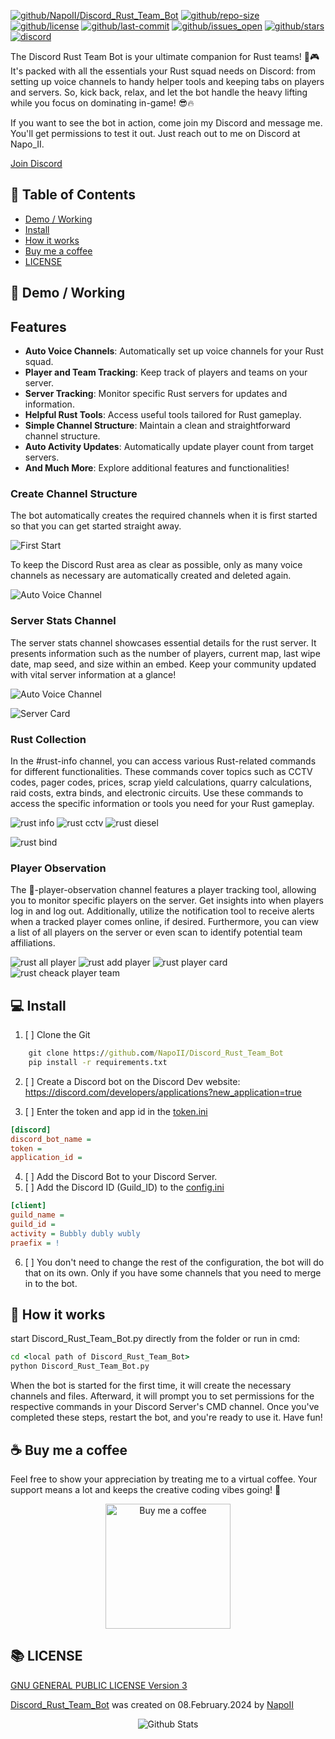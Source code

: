 [![github/NapoII/Discord_Rust_Team_Bot](https://raw.githubusercontent.com/NapoII/Discord_Rust_Team_Bot/main/README_img/Readme_top.png)](https://github.com/NapoII/Discord_Rust_Team_Bot)
[![github/repo-size](https://img.shields.io/github/repo-size/NapoII/Discord_Rust_Team_Bot)](https://github.com/NapoII/Discord_Rust_Team_Bot/archive/refs/heads/main.zip) [![github/license](https://img.shields.io/github/license/NapoII/Discord_Rust_Team_Bot)](https://github.com/NapoII/Discord_Rust_Team_Bot/blob/main/LICENSE) [![github/last-commit](https://img.shields.io/github/downloads/NapoII/Discord_Rust_Team_Bot/total)](https://img.shields.io/github/issues/NapoII/Discord_Rust_Team_Bot?style=plastic) [![github/issues_open](https://img.shields.io/github/issues/NapoII/Discord_Rust_Team_Bot?style=plastic)](https://img.shields.io/github/issues-raw/NapoII/Discord_Rust_Team_Bot) [![github/stars](https://img.shields.io/github/stars/NapoII/Discord_Rust_Team_Bot?style=social)](https://github.com/NapoII/Discord_Rust_Team_Bot/stargazers) [![discord](https://img.shields.io/discord/1152254593850417234)](https://discord.gg/knTKtKVfnr)

The Discord Rust Team Bot is your ultimate companion for Rust teams! 🎉🎮 It's packed with all the essentials your Rust squad needs on Discord: from setting up voice channels to handy helper tools and keeping tabs on players and servers. So, kick back, relax, and let the bot handle the heavy lifting while you focus on dominating in-game! 😎🔥

If you want to see the bot in action, come join my Discord and message me. You'll get permissions to test it out. Just reach out to me on Discord at Napo_II.

[Join Discord](https://discord.com/invite/Gd23KJ76Tq)


## 📝 Table of Contents
+ [Demo / Working](#demo)
+ [Install](#usage)
+ [How it works](#Use)
+ [Buy me a coffee](#coffee)
+ [LICENSE](#LICENSE)
## 🎥 Demo / Working <a name = "demo"></a>

## Features
- **Auto Voice Channels**: Automatically set up voice channels for your Rust squad.
- **Player and Team Tracking**: Keep track of players and teams on your server.
- **Server Tracking**: Monitor specific Rust servers for updates and information.
- **Helpful Rust Tools**: Access useful tools tailored for Rust gameplay.
- **Simple Channel Structure**: Maintain a clean and straightforward channel structure.
- **Auto Activity Updates**: Automatically update player count from target servers.
- **And Much More**: Explore additional features and functionalities!
### Create Channel Structure <a name = "Structure"></a>
The bot automatically creates the required channels when it is first started so that you can get started straight away.

![First Start](README_img/auto_channel_gen.gif)

To keep the Discord Rust area as clear as possible, only as many voice channels as necessary are automatically created and deleted again.

![Auto Voice Channel](README_img/voice_channel_create_auto.gif)

### Server Stats Channel

The server stats channel showcases essential details for the rust server. It presents information such as the number of players, current map, last wipe date, map seed, and size within an embed. Keep your community updated with vital server information at a glance!

![Auto Voice Channel](README_img/battlemetrics_how_to.gif)

![Server Card](README_img/server_card.png)

### Rust Collection

In the #rust-info channel, you can access various Rust-related commands for different functionalities. These commands cover topics such as CCTV codes, pager codes, prices, scrap yield calculations, quarry calculations, raid costs, extra binds, and electronic circuits. Use these commands to access the specific information or tools you need for your Rust gameplay.

![rust info](README_img/rust_info.gif)
![rust cctv](README_img/cctv.png)
![rust diesel](README_img/diesel_calc.png)

![rust bind](README_img/must_have_bind.png)

### Player Observation

The 🔔-player-observation channel features a player tracking tool, allowing you to monitor specific players on the server. Get insights into when players log in and log out. Additionally, utilize the notification tool to receive alerts when a tracked player comes online, if desired. Furthermore, you can view a list of all players on the server or even scan to identify potential team affiliations.

![rust all player](README_img/all_player.png)
![rust add player](README_img/add_pplayer.gif)
![rust player card](README_img/player_card.png)
![rust cheack player team](README_img/teack_check.gif)

## 💻 Install <a name = "usage"></a>
1. [ ] Clone the Git
```cmd 
    git clone https://github.com/NapoII/Discord_Rust_Team_Bot
    pip install -r requirements.txt
```


2. [ ] Create a Discord bot on the Discord Dev website:
   https://discord.com/developers/applications?new_application=true


3. [ ] Enter the token and app id in the [token.ini](Discord_Rust_Team_bot/config/token.ini)
```ini
[discord]
discord_bot_name = 
token = 
application_id =
```
4. [ ] Add the Discord Bot to your Discord Server.
5. [ ] Add the Discord ID (Guild_ID) to the [config.ini](Discord_Rust_Team_bot/config/config.ini)
```ini
[client]
guild_name = 
guild_id = 
activity = Bubbly dubly wubly
praefix = !
```
6. [ ] You don't need to change the rest of the configuration, the bot will do that on its own. Only if you have some channels that you need to merge in to the bot.

## 💭 How it works <a name = "Use"></a>

start Discord_Rust_Team_Bot.py directly from the folder or run in cmd:
```cmd
cd <local path of Discord_Rust_Team_Bot>
python Discord_Rust_Team_Bot.py
```

When the bot is started for the first time, it will create the necessary channels and files. Afterward, it will prompt you to set permissions for the respective commands in your Discord Server's CMD channel. Once you've completed these steps, restart the bot, and you're ready to use it. Have fun!

## ☕ Buy me a coffee <a name = "coffee"></a>

Feel free to show your appreciation by treating me to a virtual coffee. Your support means a lot and keeps the creative coding vibes going! 🚀

<div style="text-align:center;">
    <a href="https://ko-fi.com/napo_ii"><img src="README_img/kofi.gif" alt="Buy me a coffee" width="200" height="auto"></a>
</div>

## 📚 LICENSE <a name = "LICENSE"></a>

[GNU GENERAL PUBLIC LICENSE Version 3](LICENSE)

[Discord_Rust_Team_Bot](https://github.com/NapoII/Discord_Rust_Team_Bot/tree/main) was created on 08.February.2024 by [NapoII](https://github.com/NapoII)


    
<p align="center">
<img src="https://raw.githubusercontent.com/NapoII/NapoII/233630a814f7979f575c7f764dbf1f4804b05332/Bottom.svg" alt="Github Stats" />
</p>
